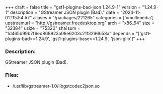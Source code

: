 +++
draft = false
title = "gst1-plugins-bad-json 1.24.9-1"
version = "1.24.9-1"
description = "GStreamer JSON plugin (Bad)."
date = "2024-11-01T15:54:57"
aliases = "/packages/221265"
categories = ['xmultimedia']
upstreamurl = "http://gstreamer.freedesktop.org"
arch = "x86_64"
size = "32384"
usize = "75320"
sha1sum = "1d465b99b7f6ed868923a09e6203c21f3266658a"
depends = "['gst1-plugins-bad>=1.24.9', 'gst1-plugins-base>=1.24.9', 'json-glib']"
+++
### Description: 
GStreamer JSON plugin (Bad).

### Files: 
* /usr/lib/gstreamer-1.0/libgstcodec2json.so
